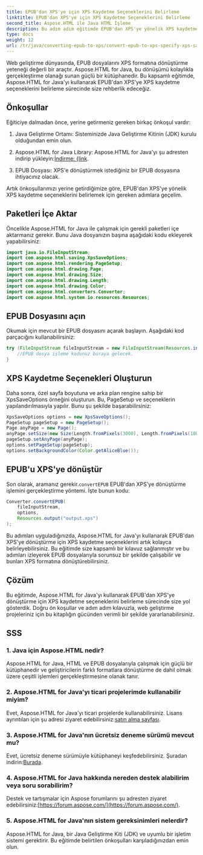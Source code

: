 ```yaml
---
title: EPUB'dan XPS'ye için XPS Kaydetme Seçeneklerini Belirleme
linktitle: EPUB'dan XPS'ye için XPS Kaydetme Seçeneklerini Belirleme
second_title: Aspose.HTML ile Java HTML İşleme
description: Bu adım adım eğitimde EPUB'dan XPS'ye yönelik XPS kaydetme seçeneklerini belirlemek için Aspose.HTML for Java'yı nasıl kullanacağınızı öğrenin. EPUB dosyalarını sorunsuz bir şekilde dönüştürün.
type: docs
weight: 12
url: /tr/java/converting-epub-to-xps/convert-epub-to-xps-specify-xps-save-options/
---
```

Web geliştirme dünyasında, EPUB dosyalarını XPS formatına dönüştürme yeteneği değerli bir araçtır. Aspose.HTML for Java, bu dönüşümü kolaylıkla gerçekleştirme olanağı sunan güçlü bir kütüphanedir. Bu kapsamlı eğitimde, Aspose.HTML for Java'yı kullanarak EPUB'dan XPS'ye XPS kaydetme seçeneklerini belirleme sürecinde size rehberlik edeceğiz.

## Önkoşullar

Eğiticiye dalmadan önce, yerine getirmeniz gereken birkaç önkoşul vardır:

1. Java Geliştirme Ortamı: Sisteminizde Java Geliştirme Kitinin (JDK) kurulu olduğundan emin olun.

2.  Aspose.HTML for Java Library: Aspose.HTML for Java'yı şu adresten indirip yükleyin:[İndirme: {link](https://releases.aspose.com/html/java/).

3. EPUB Dosyası: XPS'e dönüştürmek istediğiniz bir EPUB dosyasına ihtiyacınız olacak.

Artık önkoşullarımızı yerine getirdiğimize göre, EPUB'dan XPS'ye yönelik XPS kaydetme seçeneklerini belirlemek için gereken adımlara geçelim.

## Paketleri İçe Aktar

Öncelikle Aspose.HTML for Java ile çalışmak için gerekli paketleri içe aktarmanız gerekir. Bunu Java dosyanızın başına aşağıdaki kodu ekleyerek yapabilirsiniz:

```java
import java.io.FileInputStream;
import com.aspose.html.saving.XpsSaveOptions;
import com.aspose.html.rendering.PageSetup;
import com.aspose.html.drawing.Page;
import com.aspose.html.drawing.Size;
import com.aspose.html.drawing.Length;
import com.aspose.html.drawing.Color;
import com.aspose.html.converters.Converter;
import com.aspose.html.system.io.resources.Resources;
```

## EPUB Dosyasını açın

Okumak için mevcut bir EPUB dosyasını açarak başlayın. Aşağıdaki kod parçacığını kullanabilirsiniz:

```java
try (FileInputStream fileInputStream = new FileInputStream(Resources.input("input.epub"))) {
    //EPUB dosya işleme kodunuz buraya gelecek.
}
```

## XPS Kaydetme Seçenekleri Oluşturun

Daha sonra, özel sayfa boyutuna ve arka plan rengine sahip bir XpsSaveOptions örneğini oluşturun. Bu, PageSetup ve seçeneklerin yapılandırılmasıyla yapılır. Bunu şu şekilde başarabilirsiniz:

```java
XpsSaveOptions options = new XpsSaveOptions();
PageSetup pageSetup = new PageSetup();
Page anyPage = new Page();
anyPage.setSize(new Size(Length.fromPixels(3000), Length.fromPixels(1000)));
pageSetup.setAnyPage(anyPage);
options.setPageSetup(pageSetup);
options.setBackgroundColor(Color.getAliceBlue());
```

## EPUB'u XPS'ye dönüştür

 Son olarak, aramanız gerekir.`convertEPUB` EPUB'dan XPS'ye dönüştürme işlemini gerçekleştirme yöntemi. İşte bunun kodu:

```java
Converter.convertEPUB(
    fileInputStream,
    options,
    Resources.output("output.xps")
);
```

Bu adımları uyguladığınızda, Aspose.HTML for Java'yı kullanarak EPUB'dan XPS'ye dönüştürme için XPS kaydetme seçeneklerini artık kolayca belirleyebilirsiniz. Bu eğitimde size kapsamlı bir kılavuz sağlanmıştır ve bu adımları izleyerek EPUB dosyalarıyla sorunsuz bir şekilde çalışabilir ve bunları XPS formatına dönüştürebilirsiniz.

## Çözüm

Bu eğitimde, Aspose.HTML for Java'yı kullanarak EPUB'dan XPS'ye dönüştürme için XPS kaydetme seçeneklerini belirleme sürecinde size yol gösterdik. Doğru ön koşullar ve adım adım kılavuzla, web geliştirme projeleriniz için bu kitaplığın gücünden verimli bir şekilde yararlanabilirsiniz.

## SSS

### 1. Java için Aspose.HTML nedir?
Aspose.HTML for Java, HTML ve EPUB dosyalarıyla çalışmak için güçlü bir kütüphanedir ve geliştiricilerin farklı formatlara dönüştürme de dahil olmak üzere çeşitli işlemleri gerçekleştirmesine olanak tanır.

### 2. Aspose.HTML for Java'yı ticari projelerimde kullanabilir miyim?
 Evet, Aspose.HTML for Java'yı ticari projelerde kullanabilirsiniz. Lisans ayrıntıları için şu adresi ziyaret edebilirsiniz:[satın alma sayfası](https://purchase.aspose.com/buy).

### 3. Aspose.HTML for Java'nın ücretsiz deneme sürümü mevcut mu?
 Evet, ücretsiz deneme sürümüyle kütüphaneyi keşfedebilirsiniz. Şuradan indirin:[Burada](https://releases.aspose.com/).

### 4. Aspose.HTML for Java hakkında nereden destek alabilirim veya soru sorabilirim?
 Destek ve tartışmalar için Aspose forumlarını şu adresten ziyaret edebilirsiniz:[https://forum.aspose.com/](https://forum.aspose.com/).

### 5. Aspose.HTML for Java'nın sistem gereksinimleri nelerdir?
Aspose.HTML for Java, bir Java Geliştirme Kiti (JDK) ve uyumlu bir işletim sistemi gerektirir. Bu eğitimde belirtilen önkoşulları karşıladığınızdan emin olun.